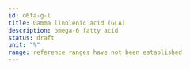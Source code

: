 ```yaml
---
id: o6fa-g-l
title: Gamma linolenic acid (GLA)
description: omega-6 fatty acid
status: draft
unit: "%"
range: reference ranges have not been established
---
```


